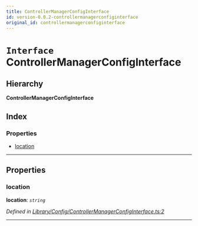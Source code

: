 ```yaml
---
title: ControllerManagerConfigInterface
id: version-0.0.2-controllermanagerconfiginterface
original_id: controllermanagerconfiginterface
---
```


# `Interface` ControllerManagerConfigInterface

## Hierarchy

**ControllerManagerConfigInterface**

## Index

### Properties

* [location](controllermanagerconfiginterface#location)

---

## Properties

<a id="location"></a>

###  location

**location**: *`string`*

*Defined in [Library/Config/ControllerManagerConfigInterface.ts:2](https://github.com/SpoonX/stix/blob/3f1f30e/src/Library/Config/ControllerManagerConfigInterface.ts#L2)*

___

